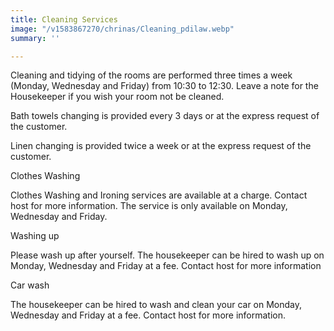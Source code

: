 ```yaml
---
title: Cleaning Services
image: "/v1583867270/chrinas/Cleaning_pdilaw.webp"
summary: ''

---
```

Cleaning and tidying of the rooms are performed three times a week (Monday, Wednesday and Friday) from 10:30 to 12:30. Leave a note for the Housekeeper if you wish your room not be cleaned.

Bath towels changing is provided every 3 days or at the express request of the customer.

Linen changing is provided twice a week or at the express request of the customer.

Clothes Washing

Clothes Washing and Ironing services are available at a charge.  Contact host for more information. The service is only available on Monday, Wednesday and Friday.

Washing up

Please wash up after yourself.  The housekeeper can be hired to wash up on Monday, Wednesday and Friday at a fee. Contact host for more information

Car wash

The housekeeper can be hired to wash and clean your car on Monday, Wednesday and Friday at a fee. Contact host for more information.